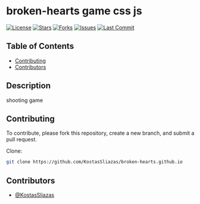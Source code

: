 # broken-hearts game css js

[![License](https://img.shields.io/github/license/KostasSliazas/broken-hearts.github.io)](LICENSE)
[![Stars](https://img.shields.io/github/stars/KostasSliazas/broken-hearts.github.io?style=social)](https://github.com/KostasSliazas/broken-hearts.github.io/stargazers)
[![Forks](https://img.shields.io/github/forks/KostasSliazas/broken-hearts.github.io?style=social)](https://github.com/KostasSliazas/broken-hearts.github.io/forks)
[![Issues](https://img.shields.io/github/issues/KostasSliazas/broken-hearts.github.io)](https://github.com/KostasSliazas/broken-hearts.github.io/issues)
[![Last Commit](https://img.shields.io/github/last-commit/KostasSliazas/broken-hearts.github.io)](https://github.com/KostasSliazas/broken-hearts.github.io/commits)

## Table of Contents

* [Contributing](#contributing)
* [Contributors](#contributors)


## Description

shooting game
## Contributing

To contribute, please fork this repository, create a new branch, and submit a pull request.

Clone:
```bash
git clone https://github.com/KostasSliazas/broken-hearts.github.io
```
## Contributors

- [@KostasSliazas](https://github.com/KostasSliazas)

